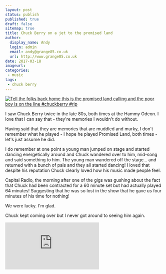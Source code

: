 ```yaml
---
layout: post
status: publish
published: true
draft: false
sitemap: true
title: Chuck Berry on a jet to the promised land
author:
  display_name: Andy
  login: admin
  email: andy@grange85.co.uk
  url: http://www.grange85.co.uk
date: 2017-03-18
imageurl: 
categories:
 - music
tags:
 - chuck berry
---
```

<a data-flickr-embed="true"  href="https://www.flickr.com/photos/grange85/33389319071/in/dateposted/" title="Tell the folks back home this is the promised land calling and the poor boy is on the line #chuckberry #rip"><img src="https://c1.staticflickr.com/4/3741/33389319071_46bcef12db_c.jpg" alt="Tell the folks back home this is the promised land calling and the poor boy is on the line #chuckberry #rip"></a>
<p class="lead">I saw Chuck Berry twice in the late 80s, both times at the Hammy Odeon. I love that I can say that - they're memories I wouldn't do without.</p>
<p>Having said that they are memories that are muddled and murky, I don't remember what he played - I hope he played Promised Land, both times - let's just assume he did.</p>
<p>I do remember at one point a young man jumped on stage and started dancing energetically around and Chuck wandered over to him, mid-song and said something to him. The young man wandered off the stage&hellip; and returned with a bunch of pals and they all started dancing! I loved that despite his reputation Chuck clearly loved how his music made people feel.</p>
<p>Capital Radio, the morning after one of the gigs was gushing about the fact that Chuck had been contracted for a 60 minute set but had actually played 64 minutes! Suggesting that he was so lost in the show that he gave us four minutes of his time for nothing!</p>
<p>We were lucky. I'm glad.</p>
<p>Chuck kept coming over but I never got around to seeing him again.</p>
<iframe src="https://www.youtube.com/embed/cK6MElklfvM" frameborder="0" allowfullscreen></iframe>
